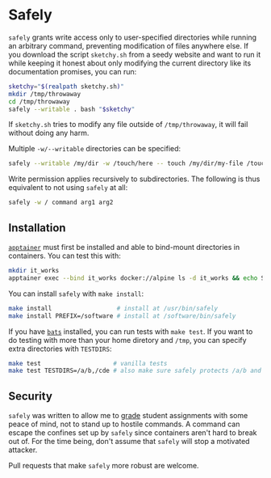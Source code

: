 # Safely

`safely` grants write access only to user-specified directories while running an arbitrary command, preventing modification of files anywhere else. If you download the script `sketchy.sh` from a seedy website and want to run it while keeping it honest about only modifying the current directory like its documentation promises, you can run:

```bash
sketchy="$(realpath sketchy.sh)"
mkdir /tmp/throwaway
cd /tmp/throwaway
safely --writable . bash "$sketchy"
```

If `sketchy.sh` tries to modify any file outside of `/tmp/throwaway`, it will fail without doing any harm.

Multiple `-w/--writable` directories can be specified:

```bash
safely --writable /my/dir -w /touch/here -- touch /my/dir/my-file /touch/here/done
```

Write permission applies recursively to subdirectories. The following is thus equivalent to not using `safely` at all:

```bash
safely -w / command arg1 arg2
```

## Installation

[`apptainer`](https://apptainer.org/docs/user/latest/quick_start.html#quick-installation) must first be installed and able to bind-mount directories in containers. You can test this with:

```bash
mkdir it_works
apptainer exec --bind it_works docker://alpine ls -d it_works && echo SUCCESS || echo FAILURE
```

You can install `safely` with `make install`:

```bash
make install                  # install at /usr/bin/safely
make install PREFIX=/software # install at /software/bin/safely
```

If you have [`bats`](https://bats-core.readthedocs.io/en/stable/index.html) installed, you can run tests with `make test`. If you want to do testing with more than your home diretory and `/tmp`, you can specify extra directories with `TESTDIRS`:

```bash
make test                    # vanilla tests
make test TESTDIRS=/a/b,/cde # also make sure safely protects /a/b and /cde
```

## Security

`safely` was written to allow me to [grade](https://github.com/BYUHPC/grade) student assignments with some peace of mind, not to stand up to hostile commands. A command can escape the confines set up by `safely` since containers aren't hard to break out of. For the time being, don't assume that `safely` will stop a motivated attacker.

Pull requests that make `safely` more robust are welcome.
